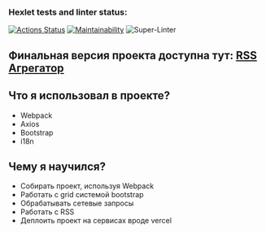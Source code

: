 ### Hexlet tests and linter status:
[![Actions Status](https://github.com/nofacez/frontend-project-lvl3/workflows/hexlet-check/badge.svg)](https://github.com/nofacez/frontend-project-lvl3/actions)
[![Maintainability](https://api.codeclimate.com/v1/badges/33dfb697b10fadd6a797/maintainability)](https://codeclimate.com/github/nofacez/frontend-project-lvl3/maintainability)
![Super-Linter](https://github.com/nofacez/frontend-project-lvl3/workflows/lint/badge.svg)

## Финальная версия проекта доступна тут: [RSS Агрегатор](https://frontend-project-lvl3-3.vercel.app/)

## Что я использовал в проекте?
  * Webpack
  * Axios
  * Bootstrap
  * i18n

## Чему я научился? 
  * Собирать проект, используя Webpack
  * Работать с grid системой bootstrap
  * Обрабатывать сетевые запросы
  * Работать с RSS
  * Деплоить проект на сервисах вроде vercel

